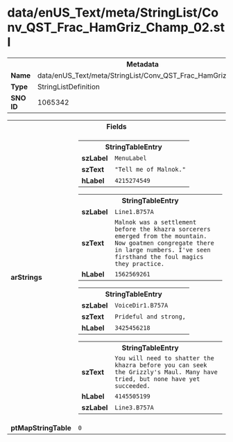 <h1>data/enUS_Text/meta/StringList/Conv_QST_Frac_HamGriz_Champ_02.stl</h1><table><tr><th colspan="100%">Metadata</th></tr><tr><td><b>Name</b></td><td>data/enUS_Text/meta/StringList/Conv_QST_Frac_HamGriz_Champ_02.stl</td></tr><tr><td><b>Type</b></td><td>StringListDefinition</td></tr><tr><td><b>SNO ID</b></td><td>1065342</td></tr></table>

<table><tr><th colspan="100%">Fields</th></tr><tr><td><b>arStrings</b></td><td><table><tr><th colspan="100%">StringTableEntry</th></tr><tr><td><b>szLabel</b></td><td><code>MenuLabel</code></td></tr><tr><td><b>szText</b></td><td><code>"Tell me of Malnok."</code></td></tr><tr><td><b>hLabel</b></td><td><code>4215274549</code></td></tr></table>


<table><tr><th colspan="100%">StringTableEntry</th></tr><tr><td><b>szLabel</b></td><td><code>Line1.B757A</code></td></tr><tr><td><b>szText</b></td><td><code>Malnok was a settlement before the khazra sorcerers emerged from the mountain. Now goatmen congregate there in large numbers. I've seen firsthand the foul magics they practice.</code></td></tr><tr><td><b>hLabel</b></td><td><code>1562569261</code></td></tr></table>


<table><tr><th colspan="100%">StringTableEntry</th></tr><tr><td><b>szLabel</b></td><td><code>VoiceDir1.B757A</code></td></tr><tr><td><b>szText</b></td><td><code>Prideful and strong,</code></td></tr><tr><td><b>hLabel</b></td><td><code>3425456218</code></td></tr></table>


<table><tr><th colspan="100%">StringTableEntry</th></tr><tr><td><b>szText</b></td><td><code>You will need to shatter the khazra before you can seek the Grizzly's Maul. Many have tried, but none have yet succeeded.</code></td></tr><tr><td><b>hLabel</b></td><td><code>4145505199</code></td></tr><tr><td><b>szLabel</b></td><td><code>Line3.B757A</code></td></tr></table>


</td></tr><tr><td><b>ptMapStringTable</b></td><td><code>0</code></td></tr></table>

